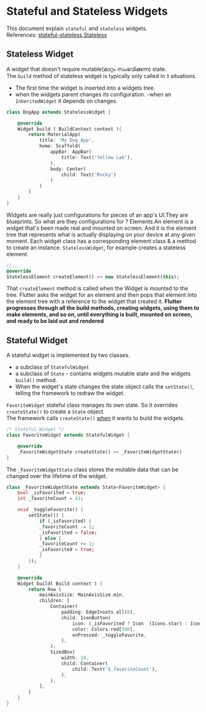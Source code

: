 # Stateful and Stateless Widgets
This document explain `stateful` and `stateless` widgets.  
References: [stateful-stateless](https://flutter.dev/docs/development/ui/interactive#stateful-stateless),[Stateless](https://www.youtube.com/watch?time_continue=84&v=wE7khGHVkYY)
## Stateless Widget 
A widget that doesn't require mutable(മാറ്റം സംഭവിക്കുന്ന) state.  
The `build` method of stateless widget is typically only called in `3` situations. 
- The first time the widget is inserted into a widgets tree.
- when the widgets parent changes its configuration.
-when an `InheritedWidget` it depends on changes.
```dart
class DogApp extends StatelessWidget {

    @override
    Widget build ( BuildContext context ){
        return MaterialApp(
            title: 'My Dog App',
            home: Scaffold(
                appBar: AppBar(
                    title: Text('Yellow Lab'),
                ),
                body: Center(
                    child: Text('Rocky')   
                )
            )
        )
    }
}
```
Widgets are really just configurations for pieces of an app's UI.They are blueprints. So what are they configurations for ? Elements.An element is a widget that's been made real and mounted on screen. And it is the element tree that represents what is actually displaying on your device at any given moment. Each widget class has a corresponding element class & a method to create an instance. `StatelessWidget`, for example creates a stateless element.
```dart
//...
@override
StatelessElement createElement() => new StatelessElement(this);
```
That `createElement` method is called when the Widget is mounted to the tree. Flutter asks the widget for an element and then pops that element into the element tree with a reference to the widget that created it. 
**Flutter progresses through all the build methods, creating widgets, using them to make elements, and so on, until everything is built, mounted on screen, and ready to be laid out and rendered**

## Stateful Widget
A stateful widget is implemented by two classes. 
- a subclass of `StatefulWidget`
- a subclass of `State` - contains widgets mutable state and the widgets `build()` method.  
- When the widget's state changes the state object calls the `setState()`, telling the framework to redraw the widget.

`FavoriteWidget` stateful class manages its own state. So it overrides `createState()` to create a `State` object.  
The framework calls `createState()` [when](#) it wants to build the widgets.
```dart
/* Stateful Widget */
class FavoriteWidget extends StatefulWidget {

    @override
    _FavoriteWidgetState createState() => _FavoriteWidgetState()
}
```
The `_FavoriteWidgetState` class stores the mutable data that can be changed over the lifetime of the widget. 
```dart
class _FavoriteWidgetState extends State<FavoriteWidget> { 
    bool _isFavorited = true;
    int _favoriteCount = 41;

    void _toggleFavorite() {
        setState(() {
            if (_isFavorited) {
            _favoriteCount -= 1;
            _isFavorited = false;
            } else {
            _favoriteCount += 1;
            _isFavorited = true;
            }
        });
    }       

    @override
    Widget build( Build context ) {
        return Row (
            mainAxisSize: MainAxisSize.min,
            children: [
                Container(
                    padding: EdgeInsets.all(0),
                    child: IconButton(
                        icon: (_isFavorited ? Icon  (Icons.star) : Icon(Icons.star_border)),
                        color: Colors.red[500],
                        onPressed: _toggleFavorite,
                    ),
                ),
                SizedBox(
                    width: 18,
                    child: Container(
                        child: Text('$_favoriteCount'),
                    ),
                ),
            ],
        )
    }
}

